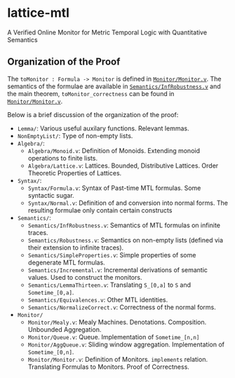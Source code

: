 # lattice-mtl
A Verified Online Monitor for Metric Temporal Logic with Quantitative Semantics


## Organization of the Proof

The `toMonitor : Formula -> Monitor` is defined in [`Monitor/Monitor.v`](https://github.com/Agnishom/lattice-mtl/blob/mealy/src/Monitor/Monitor.v#L419). The semantics of the formulae are available in [`Semantics/InfRobustness.v`](https://github.com/Agnishom/lattice-mtl/blob/mealy/src/Semantics/InfRobustness.v#L21) and the main theorem, `toMonitor_correctness` can be found in [`Monitor/Monitor.v`](https://github.com/Agnishom/lattice-mtl/blob/mealy/src/Monitor/Monitor.v#L422).

Below is a brief discussion of the organization of the proof:

* `Lemma/`: Various useful auxilary functions. Relevant lemmas.
* `NonEmptyList/`: Type of non-empty lists.
* `Algebra/`:
  - `Algebra/Monoid.v`:  Definition of Monoids. Extending monoid operations to finite lists.
  - `Algebra/Lattice.v`: Lattices. Bounded, Distributive Lattices. Order Theoretic Properties of Lattices.
* `Syntax/`:
  - `Syntax/Formula.v`: Syntax of Past-time MTL formulas. Some syntactic sugar.
  - `Syntax/Normal.v`: Definition of and conversion into normal forms. The resulting formulae only contain certain constructs
* `Semantics/`:
  - `Semantics/InfRobustness.v`: Semantics of MTL formulas on infinite traces.
  - `Semantics/Robustness.v`: Semantics on non-empty lists (defined via their extension to infinite traces).
  - `Semantics/SimpleProperties.v`: Simple properties of some degenerate MTL formulas.
  - `Semantics/Incremental.v`: Incremental derivations of semantic values. Used to construct the monitors.
  - `Semantics/LemmaThirteen.v`: Translating `S_[0,a]` to `S` and `Sometime_[0,a]`.
  - `Semantics/Equivalences.v`: Other MTL identities.
  - `Semantics/NormalizeCorrect.v`: Correctness of the normal forms.
* `Monitor/`
  - `Monitor/Mealy.v`: Mealy Machines. Denotations. Composition. Unbounded Aggregation.
  - `Monitor/Queue.v`: Queue. Implementation of `Sometime_[n,n]`
  - `Monitor/AggQueue.v`: Sliding window aggregation. Implementation of `Sometime_[0,n]`.
  - `Monitor/Monitor.v`: Definition of Monitors. `implements` relation. Translating Formulas to Monitors. Proof of Correctness.
